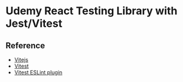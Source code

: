 # Udemy React Testing Library with Jest/Vitest

## Reference

- [Vitejs](https://vitejs.dev/)
- [Vitest](https://vitest.dev/)
- [Vitest ESLint plugin](https://www.npmjs.com/package/eslint-plugin-vitest)
